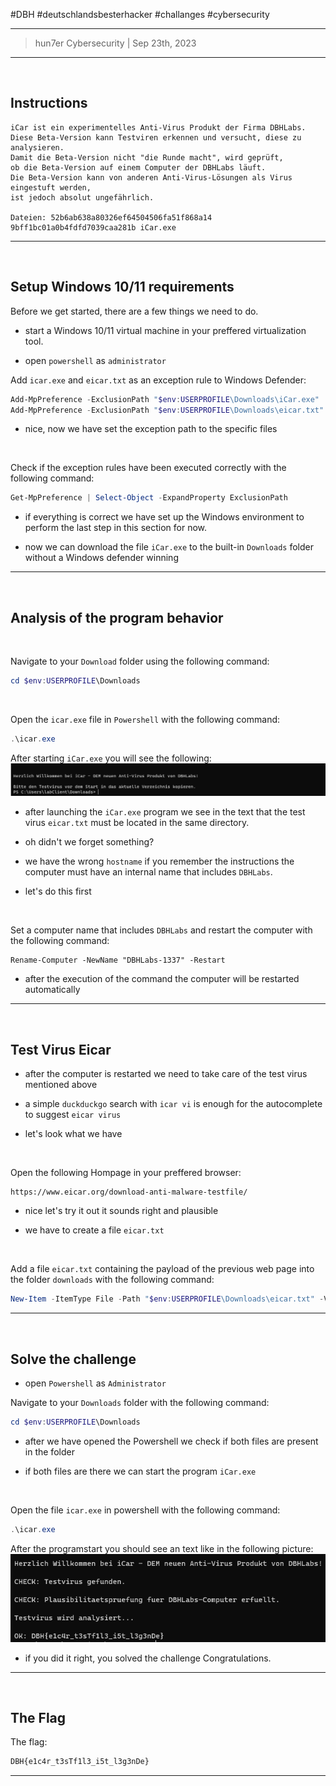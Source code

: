 #DBH #deutschlandsbesterhacker #challanges #cybersecurity 

---
> hun7er Cybersecurity | Sep 23th, 2023
---
<br />

## Instructions


```
iCar ist ein experimentelles Anti-Virus Produkt der Firma DBHLabs.
Diese Beta-Version kann Testviren erkennen und versucht, diese zu analysieren. 
Damit die Beta-Version nicht "die Runde macht", wird geprüft, 
ob die Beta-Version auf einem Computer der DBHLabs läuft. 
Die Beta-Version kann von anderen Anti-Virus-Lösungen als Virus eingestuft werden, 
ist jedoch absolut ungefährlich.

Dateien: 52b6ab638a80326ef64504506fa51f868a14 9bff1bc01a0b4fdfd7039caa281b iCar.exe
```


---
<br />

## Setup Windows 10/11 requirements


Before we get started, there are a few things we need to do.

* start a Windows 10/11 virtual machine in your preffered virtualization tool.

* open `powershell` as `administrator`


Add `icar.exe` and `eicar.txt` as an exception rule to Windows Defender:
```powershell
Add-MpPreference -ExclusionPath "$env:USERPROFILE\Downloads\iCar.exe"
Add-MpPreference -ExclusionPath "$env:USERPROFILE\Downloads\eicar.txt"
```
* nice, now we have set the exception path to the specific files


<br />

Check if the exception rules have been executed correctly with the following command:
```powershell
Get-MpPreference | Select-Object -ExpandProperty ExclusionPath
```
* if everything is correct we have set up the Windows environment to perform the last step in this section for now.

* now we can download the file `iCar.exe` to the built-in `Downloads` folder without a Windows defender winning

---
<br />

## Analysis of the program behavior

<br />

Navigate to your `Download` folder using the following command:
```powershell
cd $env:USERPROFILE\Downloads
```
<br />

Open the `icar.exe` file in `Powershell` with the following command:
```powershell
.\icar.exe
```

After starting `iCar.exe` you will see the following:
<img src='https://github.com/hun7erCybersecurity/CTF-Writeups/blob/main/DBH-qualifiers-2023/windows/icar/img/iCar_Start.png' alt='iCar_Start'>

* after launching the `iCar.exe` program we see in the text that the test virus `eicar.txt` must be located in the same directory.

* oh didn't we forget something? 

* we have the wrong `hostname` if you remember the instructions the computer must have an internal name that includes `DBHLabs`.

* let's do this first
<br />


Set a computer name that includes `DBHLabs` and restart the computer with the following command:
```powersell
Rename-Computer -NewName "DBHLabs-1337" -Restart
```
* after the execution of the command the computer will be restarted automatically
---
<br />

## Test Virus Eicar

* after the computer is restarted we need to take care of the test virus mentioned above

* a simple `duckduckgo` search with `icar vi` is enough for the autocomplete to suggest `eicar virus` 

* let's look what we have

<br />

Open the following Hompage in your preffered browser:
```https
https://www.eicar.org/download-anti-malware-testfile/
```
* nice let's try it out it sounds right and plausible

* we have to create a file `eicar.txt`

<br />

Add a file `eicar.txt` containing the payload of the previous web page into the folder `downloads` with the following command:
```powershell
New-Item -ItemType File -Path "$env:USERPROFILE\Downloads\eicar.txt" -Value "X5O!P%@AP[4\PZX54(P^)7CC)7}$EICAR-STANDARD-ANTIVIRUS-TEST-FILE!$H+H*"
```
---
<br />

## Solve the challenge

* open `Powershell` as `Administrator`

Navigate to your `Downloads` folder with the following command:
```powershell
cd $env:USERPROFILE\Downloads
```
* after we have opened the Powershell we check if both files are present in the folder

* if both files are there we can start the program `iCar.exe`

<br />

Open the file `icar.exe` in powershell with the following command:
```powershell
.\icar.exe
```

After the programstart you should see an text like in the following picture:
<img src='https://github.com/hun7erCybersecurity/CTF-Writeups/blob/main/DBH-qualifiers-2023/windows/icar/img/iCar_solve.png' alt='iCar_solve'>

* if you did it right, you solved the challenge Congratulations.

---
<br />

## The Flag


The flag:
```txt
DBH{e1c4r_t3sTf1l3_i5t_l3g3nDe}
```
---

